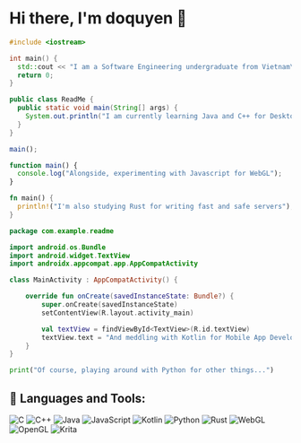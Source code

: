# Hi there, I'm doquyen 🌺

```c++
#include <iostream>

int main() {
  std::cout << "I am a Software Engineering undergraduate from Vietnam\n";
  return 0;
}
```

```Java
public class ReadMe {
  public static void main(String[] args) {
    System.out.println("I am currently learning Java and C++ for Desktop App Development and Game Development");
  }
}
```

```Javascript
main();

function main() {
  console.log("Alongside, experimenting with Javascript for WebGL");
}
```

```Rust
fn main() {
  println!("I'm also studying Rust for writing fast and safe servers");
}
```

```Kotlin
package com.example.readme

import android.os.Bundle
import android.widget.TextView
import androidx.appcompat.app.AppCompatActivity

class MainActivity : AppCompatActivity() {

    override fun onCreate(savedInstanceState: Bundle?) {
        super.onCreate(savedInstanceState)
        setContentView(R.layout.activity_main)

        val textView = findViewById<TextView>(R.id.textView)
        textView.text = "And meddling with Kotlin for Mobile App Development"
    }
}
```

```Python
print("Of course, playing around with Python for other things...")
```

## 🔧 Languages and Tools:</h3>
![C](https://img.shields.io/badge/c-%2300599C.svg?style=flat&logo=c&logoColor=white) ![C++](https://img.shields.io/badge/c++-%2300599C.svg?style=flat&logo=c%2B%2B&logoColor=white) ![Java](https://img.shields.io/badge/java-%23ED8B00.svg?style=flat&logo=openjdk&logoColor=white) ![JavaScript](https://img.shields.io/badge/javascript-%23323330.svg?style=flat&logo=javascript&logoColor=%23F7DF1E) ![Kotlin](https://img.shields.io/badge/kotlin-%237F52FF.svg?style=flat&logo=kotlin&logoColor=white) ![Python](https://img.shields.io/badge/python-3670A0?style=flat&logo=python&logoColor=ffdd54) ![Rust](https://img.shields.io/badge/rust-%23000000.svg?style=flat&logo=rust&logoColor=white) ![WebGL](https://img.shields.io/badge/WebGL-990000?logo=webgl&logoColor=white&style=flat) ![OpenGL](https://img.shields.io/badge/OpenGL-%23FFFFFF.svg?style=flat&logo=opengl) ![Krita](https://img.shields.io/badge/Krita-203759?style=flat&logo=krita&logoColor=EEF37B)
